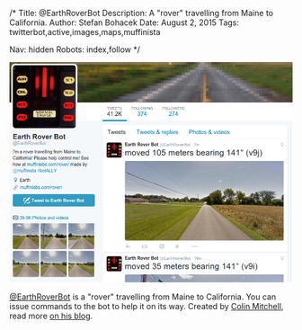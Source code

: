 /*
Title: @EarthRoverBot
Description: A "rover" travelling from Maine to California.
Author: Stefan Bohacek
Date: August 2, 2015
Tags: twitterbot,active,images,maps,muffinista

Nav: hidden
Robots: index,follow
*/

[![](/content/bots/twitterbots/images/EarthRoverBot.png)](https://twitter.com/EarthRoverBot)

[@EarthRoverBot](https://twitter.com/EarthRoverBot) is a "rover" travelling from Maine to California. You can issue commands to the bot to help it on its way. Created by [Colin Mitchell](https://twitter.com/muffinista), read more [on his blog](http://muffinlabs.com/rover).


